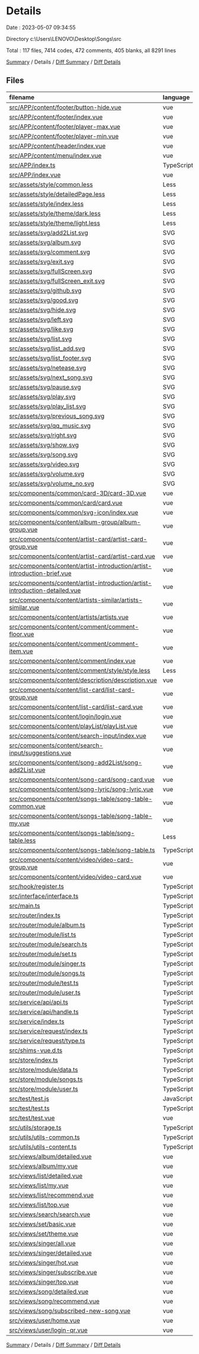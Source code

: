 # Details

Date : 2023-05-07 09:34:55

Directory c:\\Users\\LENOVO\\Desktop\\Songs\\src

Total : 117 files,  7414 codes, 472 comments, 405 blanks, all 8291 lines

[Summary](results.md) / Details / [Diff Summary](diff.md) / [Diff Details](diff-details.md)

## Files
| filename | language | code | comment | blank | total |
| :--- | :--- | ---: | ---: | ---: | ---: |
| [src/APP/content/footer/button-hide.vue](/src/APP/content/footer/button-hide.vue) | vue | 50 | 0 | 2 | 52 |
| [src/APP/content/footer/index.vue](/src/APP/content/footer/index.vue) | vue | 187 | 0 | 12 | 199 |
| [src/APP/content/footer/player-max.vue](/src/APP/content/footer/player-max.vue) | vue | 81 | 0 | 6 | 87 |
| [src/APP/content/footer/player-min.vue](/src/APP/content/footer/player-min.vue) | vue | 358 | 12 | 14 | 384 |
| [src/APP/content/header/index.vue](/src/APP/content/header/index.vue) | vue | 66 | 0 | 2 | 68 |
| [src/APP/content/menu/index.vue](/src/APP/content/menu/index.vue) | vue | 88 | 0 | 2 | 90 |
| [src/APP/index.ts](/src/APP/index.ts) | TypeScript | 16 | 40 | 5 | 61 |
| [src/APP/index.vue](/src/APP/index.vue) | vue | 81 | 4 | 1 | 86 |
| [src/assets/style/common.less](/src/assets/style/common.less) | Less | 42 | 2 | 3 | 47 |
| [src/assets/style/detailedPage.less](/src/assets/style/detailedPage.less) | Less | 62 | 0 | 0 | 62 |
| [src/assets/style/index.less](/src/assets/style/index.less) | Less | 117 | 0 | 12 | 129 |
| [src/assets/style/theme/dark.less](/src/assets/style/theme/dark.less) | Less | 40 | 0 | 1 | 41 |
| [src/assets/style/theme/light.less](/src/assets/style/theme/light.less) | Less | 40 | 0 | 1 | 41 |
| [src/assets/svg/add2List.svg](/src/assets/svg/add2List.svg) | SVG | 11 | 0 | 0 | 11 |
| [src/assets/svg/album.svg](/src/assets/svg/album.svg) | SVG | 8 | 0 | 0 | 8 |
| [src/assets/svg/comment.svg](/src/assets/svg/comment.svg) | SVG | 8 | 0 | 0 | 8 |
| [src/assets/svg/exit.svg](/src/assets/svg/exit.svg) | SVG | 9 | 0 | 0 | 9 |
| [src/assets/svg/fullScreen.svg](/src/assets/svg/fullScreen.svg) | SVG | 8 | 0 | 0 | 8 |
| [src/assets/svg/fullScreen_exit.svg](/src/assets/svg/fullScreen_exit.svg) | SVG | 6 | 0 | 0 | 6 |
| [src/assets/svg/github.svg](/src/assets/svg/github.svg) | SVG | 1 | 0 | 0 | 1 |
| [src/assets/svg/good.svg](/src/assets/svg/good.svg) | SVG | 8 | 0 | 0 | 8 |
| [src/assets/svg/hide.svg](/src/assets/svg/hide.svg) | SVG | 8 | 0 | 0 | 8 |
| [src/assets/svg/left.svg](/src/assets/svg/left.svg) | SVG | 6 | 0 | 0 | 6 |
| [src/assets/svg/like.svg](/src/assets/svg/like.svg) | SVG | 6 | 0 | 0 | 6 |
| [src/assets/svg/list.svg](/src/assets/svg/list.svg) | SVG | 11 | 0 | 0 | 11 |
| [src/assets/svg/list_add.svg](/src/assets/svg/list_add.svg) | SVG | 9 | 0 | 0 | 9 |
| [src/assets/svg/list_footer.svg](/src/assets/svg/list_footer.svg) | SVG | 8 | 0 | 0 | 8 |
| [src/assets/svg/netease.svg](/src/assets/svg/netease.svg) | SVG | 11 | 0 | 0 | 11 |
| [src/assets/svg/next_song.svg](/src/assets/svg/next_song.svg) | SVG | 1 | 0 | 0 | 1 |
| [src/assets/svg/pause.svg](/src/assets/svg/pause.svg) | SVG | 8 | 0 | 0 | 8 |
| [src/assets/svg/play.svg](/src/assets/svg/play.svg) | SVG | 1 | 0 | 0 | 1 |
| [src/assets/svg/play_list.svg](/src/assets/svg/play_list.svg) | SVG | 11 | 0 | 0 | 11 |
| [src/assets/svg/previous_song.svg](/src/assets/svg/previous_song.svg) | SVG | 8 | 0 | 0 | 8 |
| [src/assets/svg/qq_music.svg](/src/assets/svg/qq_music.svg) | SVG | 9 | 0 | 0 | 9 |
| [src/assets/svg/right.svg](/src/assets/svg/right.svg) | SVG | 6 | 0 | 0 | 6 |
| [src/assets/svg/show.svg](/src/assets/svg/show.svg) | SVG | 8 | 0 | 0 | 8 |
| [src/assets/svg/song.svg](/src/assets/svg/song.svg) | SVG | 8 | 0 | 0 | 8 |
| [src/assets/svg/video.svg](/src/assets/svg/video.svg) | SVG | 11 | 0 | 0 | 11 |
| [src/assets/svg/volume.svg](/src/assets/svg/volume.svg) | SVG | 8 | 0 | 0 | 8 |
| [src/assets/svg/volume_no.svg](/src/assets/svg/volume_no.svg) | SVG | 8 | 0 | 0 | 8 |
| [src/components/common/card-3D/card-3D.vue](/src/components/common/card-3D/card-3D.vue) | vue | 81 | 0 | 6 | 87 |
| [src/components/common/card/card.vue](/src/components/common/card/card.vue) | vue | 41 | 0 | 2 | 43 |
| [src/components/common/svg-icon/index.vue](/src/components/common/svg-icon/index.vue) | vue | 25 | 0 | 3 | 28 |
| [src/components/content/album-group/album-group.vue](/src/components/content/album-group/album-group.vue) | vue | 61 | 0 | 2 | 63 |
| [src/components/content/artist-card/artist-card-group.vue](/src/components/content/artist-card/artist-card-group.vue) | vue | 22 | 0 | 1 | 23 |
| [src/components/content/artist-card/artist-card.vue](/src/components/content/artist-card/artist-card.vue) | vue | 60 | 0 | 1 | 61 |
| [src/components/content/artist-introduction/artist-introduction-brief.vue](/src/components/content/artist-introduction/artist-introduction-brief.vue) | vue | 37 | 0 | 1 | 38 |
| [src/components/content/artist-introduction/artist-introduction-detailed.vue](/src/components/content/artist-introduction/artist-introduction-detailed.vue) | vue | 32 | 0 | 2 | 34 |
| [src/components/content/artists-similar/artists-similar.vue](/src/components/content/artists-similar/artists-similar.vue) | vue | 50 | 0 | 4 | 54 |
| [src/components/content/artists/artists.vue](/src/components/content/artists/artists.vue) | vue | 43 | 0 | 2 | 45 |
| [src/components/content/comment/comment-floor.vue](/src/components/content/comment/comment-floor.vue) | vue | 87 | 8 | 3 | 98 |
| [src/components/content/comment/comment-item.vue](/src/components/content/comment/comment-item.vue) | vue | 69 | 5 | 4 | 78 |
| [src/components/content/comment/index.vue](/src/components/content/comment/index.vue) | vue | 80 | 0 | 7 | 87 |
| [src/components/content/comment/style/style.less](/src/components/content/comment/style/style.less) | Less | 54 | 0 | 1 | 55 |
| [src/components/content/description/description.vue](/src/components/content/description/description.vue) | vue | 61 | 0 | 1 | 62 |
| [src/components/content/list-card/list-card-group.vue](/src/components/content/list-card/list-card-group.vue) | vue | 17 | 0 | 2 | 19 |
| [src/components/content/list-card/list-card.vue](/src/components/content/list-card/list-card.vue) | vue | 88 | 3 | 2 | 93 |
| [src/components/content/login/login.vue](/src/components/content/login/login.vue) | vue | 8 | 0 | 3 | 11 |
| [src/components/content/playList/playList.vue](/src/components/content/playList/playList.vue) | vue | 78 | 0 | 5 | 83 |
| [src/components/content/search-input/index.vue](/src/components/content/search-input/index.vue) | vue | 115 | 0 | 7 | 122 |
| [src/components/content/search-input/suggestions.vue](/src/components/content/search-input/suggestions.vue) | vue | 97 | 0 | 3 | 100 |
| [src/components/content/song-add2List/song-add2List.vue](/src/components/content/song-add2List/song-add2List.vue) | vue | 72 | 0 | 2 | 74 |
| [src/components/content/song-card/song-card.vue](/src/components/content/song-card/song-card.vue) | vue | 92 | 0 | 4 | 96 |
| [src/components/content/song-lyric/song-lyric.vue](/src/components/content/song-lyric/song-lyric.vue) | vue | 87 | 0 | 6 | 93 |
| [src/components/content/songs-table/song-table-common.vue](/src/components/content/songs-table/song-table-common.vue) | vue | 81 | 0 | 3 | 84 |
| [src/components/content/songs-table/song-table-my.vue](/src/components/content/songs-table/song-table-my.vue) | vue | 89 | 0 | 3 | 92 |
| [src/components/content/songs-table/song-table.less](/src/components/content/songs-table/song-table.less) | Less | 23 | 0 | 1 | 24 |
| [src/components/content/songs-table/song-table.ts](/src/components/content/songs-table/song-table.ts) | TypeScript | 57 | 6 | 7 | 70 |
| [src/components/content/video/video-card-group.vue](/src/components/content/video/video-card-group.vue) | vue | 22 | 0 | 1 | 23 |
| [src/components/content/video/video-card.vue](/src/components/content/video/video-card.vue) | vue | 107 | 0 | 4 | 111 |
| [src/hook/register.ts](/src/hook/register.ts) | TypeScript | 26 | 6 | 6 | 38 |
| [src/interface/interface.ts](/src/interface/interface.ts) | TypeScript | 202 | 45 | 20 | 267 |
| [src/main.ts](/src/main.ts) | TypeScript | 19 | 2 | 4 | 25 |
| [src/router/index.ts](/src/router/index.ts) | TypeScript | 33 | 6 | 6 | 45 |
| [src/router/module/album.ts](/src/router/module/album.ts) | TypeScript | 27 | 2 | 1 | 30 |
| [src/router/module/list.ts](/src/router/module/list.ts) | TypeScript | 47 | 4 | 2 | 53 |
| [src/router/module/search.ts](/src/router/module/search.ts) | TypeScript | 12 | 1 | 1 | 14 |
| [src/router/module/set.ts](/src/router/module/set.ts) | TypeScript | 27 | 0 | 1 | 28 |
| [src/router/module/singer.ts](/src/router/module/singer.ts) | TypeScript | 57 | 5 | 2 | 64 |
| [src/router/module/songs.ts](/src/router/module/songs.ts) | TypeScript | 27 | 2 | 2 | 31 |
| [src/router/module/test.ts](/src/router/module/test.ts) | TypeScript | 7 | 0 | 1 | 8 |
| [src/router/module/user.ts](/src/router/module/user.ts) | TypeScript | 27 | 2 | 1 | 30 |
| [src/service/api/api.ts](/src/service/api/api.ts) | TypeScript | 808 | 167 | 43 | 1,018 |
| [src/service/api/handle.ts](/src/service/api/handle.ts) | TypeScript | 578 | 3 | 33 | 614 |
| [src/service/index.ts](/src/service/index.ts) | TypeScript | 16 | 2 | 4 | 22 |
| [src/service/request/index.ts](/src/service/request/index.ts) | TypeScript | 73 | 24 | 7 | 104 |
| [src/service/request/type.ts](/src/service/request/type.ts) | TypeScript | 11 | 0 | 3 | 14 |
| [src/shims-vue.d.ts](/src/shims-vue.d.ts) | TypeScript | 5 | 1 | 1 | 7 |
| [src/store/index.ts](/src/store/index.ts) | TypeScript | 6 | 0 | 4 | 10 |
| [src/store/module/data.ts](/src/store/module/data.ts) | TypeScript | 51 | 21 | 3 | 75 |
| [src/store/module/songs.ts](/src/store/module/songs.ts) | TypeScript | 105 | 46 | 2 | 153 |
| [src/store/module/user.ts](/src/store/module/user.ts) | TypeScript | 27 | 12 | 1 | 40 |
| [src/test/test.js](/src/test/test.js) | JavaScript | 20 | 0 | 1 | 21 |
| [src/test/test.ts](/src/test/test.ts) | TypeScript | 4 | 0 | 1 | 5 |
| [src/test/test.vue](/src/test/test.vue) | vue | 93 | 0 | 2 | 95 |
| [src/utils/storage.ts](/src/utils/storage.ts) | TypeScript | 31 | 8 | 9 | 48 |
| [src/utils/utils-common.ts](/src/utils/utils-common.ts) | TypeScript | 101 | 17 | 11 | 129 |
| [src/utils/utils-content.ts](/src/utils/utils-content.ts) | TypeScript | 110 | 4 | 8 | 122 |
| [src/views/album/detailed.vue](/src/views/album/detailed.vue) | vue | 86 | 6 | 8 | 100 |
| [src/views/album/my.vue](/src/views/album/my.vue) | vue | 63 | 0 | 3 | 66 |
| [src/views/list/detailed.vue](/src/views/list/detailed.vue) | vue | 103 | 6 | 7 | 116 |
| [src/views/list/my.vue](/src/views/list/my.vue) | vue | 170 | 0 | 6 | 176 |
| [src/views/list/recommend.vue](/src/views/list/recommend.vue) | vue | 47 | 0 | 2 | 49 |
| [src/views/list/top.vue](/src/views/list/top.vue) | vue | 21 | 0 | 2 | 23 |
| [src/views/search/search.vue](/src/views/search/search.vue) | vue | 141 | 0 | 4 | 145 |
| [src/views/set/basic.vue](/src/views/set/basic.vue) | vue | 52 | 0 | 2 | 54 |
| [src/views/set/theme.vue](/src/views/set/theme.vue) | vue | 58 | 0 | 1 | 59 |
| [src/views/singer/all.vue](/src/views/singer/all.vue) | vue | 102 | 0 | 3 | 105 |
| [src/views/singer/detailed.vue](/src/views/singer/detailed.vue) | vue | 281 | 0 | 10 | 291 |
| [src/views/singer/hot.vue](/src/views/singer/hot.vue) | vue | 41 | 0 | 3 | 44 |
| [src/views/singer/subscribe.vue](/src/views/singer/subscribe.vue) | vue | 81 | 0 | 4 | 85 |
| [src/views/singer/top.vue](/src/views/singer/top.vue) | vue | 88 | 0 | 3 | 91 |
| [src/views/song/detailed.vue](/src/views/song/detailed.vue) | vue | 8 | 0 | 3 | 11 |
| [src/views/song/recommend.vue](/src/views/song/recommend.vue) | vue | 39 | 0 | 3 | 42 |
| [src/views/song/subscribed-new-song.vue](/src/views/song/subscribed-new-song.vue) | vue | 115 | 0 | 3 | 118 |
| [src/views/user/home.vue](/src/views/user/home.vue) | vue | 10 | 0 | 1 | 11 |
| [src/views/user/login-qr.vue](/src/views/user/login-qr.vue) | vue | 89 | 0 | 3 | 92 |

[Summary](results.md) / Details / [Diff Summary](diff.md) / [Diff Details](diff-details.md)